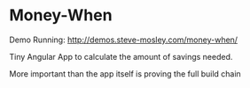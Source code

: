 Money-When
==========

Demo Running: http://demos.steve-mosley.com/money-when/

Tiny Angular App to calculate the amount of savings needed.

More important than the app itself is proving the full build chain
